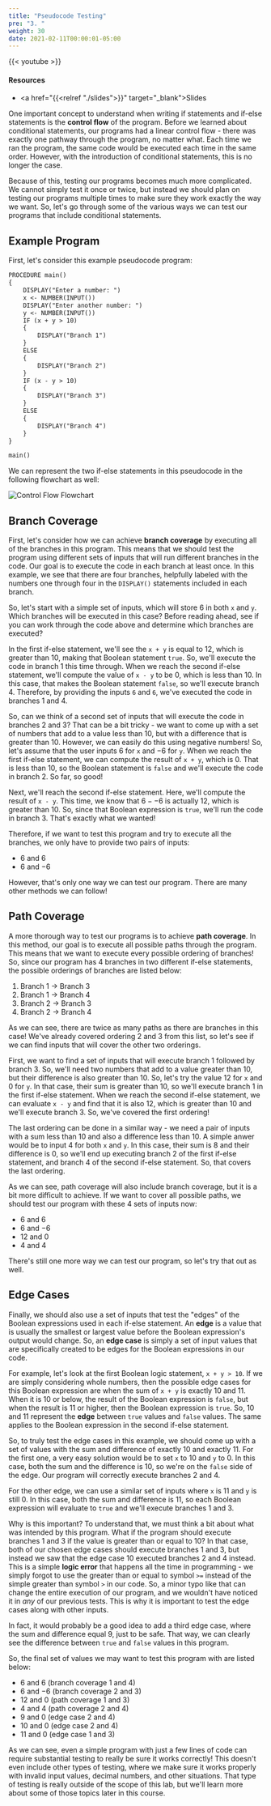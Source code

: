 ```yaml
---
title: "Pseudocode Testing"
pre: "3. "
weight: 30
date: 2021-02-11T00:00:01-05:00
---
```


{{< youtube >}}

#### Resources

* <a href="{{<relref "./slides">}}" target="_blank">Slides</a>

One important concept to understand when writing if statements and if-else statements is the **control flow** of the program. Before we learned about conditional statements, our programs had a linear control flow - there was exactly one pathway through the program, no matter what. Each time we ran the program, the same code would be executed each time in the same order. However, with the introduction of conditional statements, this is no longer the case.

Because of this, testing our programs becomes much more complicated. We cannot simply test it once or twice, but instead we should plan on testing our programs multiple times to make sure they work exactly the way we want. So, let's go through some of the various ways we can test our programs that include conditional statements.

## Example Program

First, let's consider this example pseudocode program:

```tex
PROCEDURE main()
{
    DISPLAY("Enter a number: ")
    x <- NUMBER(INPUT())
    DISPLAY("Enter another number: ")
    y <- NUMBER(INPUT())
    IF (x + y > 10)
    {
        DISPLAY("Branch 1")
    }
    ELSE
    {
        DISPLAY("Branch 2")
    }
    IF (x - y > 10)
    {
        DISPLAY("Branch 3")
    }
    ELSE
    {
        DISPLAY("Branch 4")
    }
}

main()
```

We can represent the two if-else statements in this pseudocode in the following flowchart as well:

![Control Flow Flowchart](/cc110/images/lab7/control.png)

## Branch Coverage

First, let's consider how we can achieve **branch coverage** by executing all of the branches in this program. This means that we should test the program using different sets of inputs that will run different branches in the code. Our goal is to execute the code in each branch at least once. In this example, we see that there are four branches, helpfully labeled with the numbers one through four in the `DISPLAY()` statements included in each branch. 

So, let's start with a simple set of inputs, which will store $6$ in both `x` and `y`. Which branches will be executed in this case? Before reading ahead, see if you can work through the code above and determine which branches are executed?

In the first if-else statement, we'll see the `x + y` is equal to $12$, which is greater than $10$, making that Boolean statement `true`. So, we'll execute the code in branch 1 this time through. When we reach the second if-else statement, we'll compute the value of `x - y` to be $0$, which is less than $10$. In this case, that makes the Boolean statement `false`, so we'll execute branch 4. Therefore, by providing the inputs `6` and `6`, we've executed the code in branches 1 and 4. 

So, can we think of a second set of inputs that will execute the code in branches 2 and 3? That can be a bit tricky - we want to come up with a set of numbers that add to a value less than $10$, but with a difference that is greater than $10$. However, we can easily do this using negative numbers! So, let's assume that the user inputs $6$ for `x` and $-6$ for `y`. When we reach the first if-else statement, we can compute the result of `x + y`, which is $0$. That is less than $10$, so the Boolean statement is `false` and we'll execute the code in branch 2. So far, so good!

Next, we'll reach the second if-else statement. Here, we'll compute the result of `x - y`. This time, we know that $6 - -6$ is actually $12$, which is greater than $10$. So, since that Boolean expression is `true`, we'll run the code in branch 3. That's exactly what we wanted!

Therefore, if we want to test this program and try to execute all the branches, we only have to provide two pairs of inputs:

* $6$ and $6$
* $6$ and $-6$

However, that's only one way we can test our program. There are many other methods we can follow!

## Path Coverage

A more thorough way to test our programs is to achieve **path coverage**. In this method, our goal is to execute all possible paths through the program. This means that we want to execute every possible ordering of branches! So, since our program has 4 branches in two different if-else statements, the possible orderings of branches are listed below:

1. Branch 1 -> Branch 3
2. Branch 1 -> Branch 4
3. Branch 2 -> Branch 3
4. Branch 2 -> Branch 4

As we can see, there are twice as many paths as there are branches in this case! We've already covered ordering 2 and 3 from this list, so let's see if we can find inputs that will cover the other two orderings.

First, we want to find a set of inputs that will execute branch 1 followed by branch 3. So, we'll need two numbers that add to a value greater than 10, but their difference is also greater than 10. So, let's try the value $12$ for `x` and $0$ for `y`. In that case, their sum is greater than $10$, so we'll execute branch 1 in the first if-else statement. When we reach the second if-else statement, we can evaluate `x - y` and find that it is also $12$, which is greater than $10$ and we'll execute branch 3. So, we've covered the first ordering!

The last ordering can be done in a similar way - we need a pair of inputs with a sum less than $10$ and also a difference less than $10$. A simple anwer would be to input $4$ for both `x` and `y`. In this case, their sum is $8$ and their difference is $0$, so we'll end up executing branch 2 of the first if-else statement, and branch 4 of the second if-else statement. So, that covers the last ordering.

As we can see, path coverage will also include branch coverage, but it is a bit more difficult to achieve. If we want to cover all possible paths, we should test our program with these 4 sets of inputs now:

* $6$ and $6$
* $6$ and $-6$
* $12$ and $0$
* $4$ and $4$

There's still one more way we can test our program, so let's try that out as well.

## Edge Cases

Finally, we should also use a set of inputs that test the "edges" of the Boolean expressions used in each if-else statement. An **edge** is a value that is usually the smallest or largest value before the Boolean expression's output would change. So, an **edge case** is simply a set of input values that are specifically created to be edges for the Boolean expressions in our code. 

For example, let's look at the first Boolean logic statement, `x + y > 10`. If we are simply considering whole numbers, then the possible edge cases for this Boolean expression are when the sum of `x + y` is exactly $10$ and $11$. When it is $10$ or below, the result of the Boolean expression is `false`, but when the result is $11$ or higher, then the Boolean expression is `true`. So, $10$ and $11$ represent the **edge** between `true` values and `false` values. The same applies to the Boolean expression in the second if-else statement.

So, to truly test the edge cases in this example, we should come up with a set of values with the sum and difference of exactly $10$ and exactly $11$. For the first one, a very easy solution would be to set `x` to $10$ and `y` to $0$. In this case, both the sum and the difference is $10$, so we're on the `false` side of the edge. Our program will correctly execute branches 2 and 4. 

For the other edge, we can use a similar set of inputs where `x` is $11$ and `y` is still $0$. In this case, both the sum and difference is $11$, so each Boolean expression will evaluate to `true` and we'll execute branches 1 and 3. 

Why is this important? To understand that, we must think a bit about what was intended by this program. What if the program should execute branches 1 and 3 if the value is greater than or equal to $10$? In that case, both of our chosen edge cases should execute branches 1 and 3, but instead we saw that the edge case $10$ executed branches 2 and 4 instead. This is a simple **logic error** that happens all the time in programming - we simply forgot to use the greater than or equal to symbol `>=` instead of the simple greater than symbol `>` in our code. So, a minor typo like that can change the entire execution of our program, and we wouldn't have noticed it in _any_ of our previous tests. This is why it is important to test the edge cases along with other inputs.

In fact, it would probably be a good idea to add a third edge case, where the sum and difference equal $9$, just to be safe. That way, we can clearly see the difference between `true` and `false` values in this program.

So, the final set of values we may want to test this program with are listed below:

* $6$ and $6$ (branch coverage 1 and 4)
* $6$ and $-6$ (branch coverage 2 and 3)
* $12$ and $0$ (path coverage 1 and 3)
* $4$ and $4$ (path coverage 2 and 4)
* $9$ and $0$ (edge case 2 and 4)
* $10$ and $0$ (edge case 2 and 4)
* $11$ and $0$ (edge case 1 and 3)

As we can see, even a simple program with just a few lines of code can require substantial testing to really be sure it works correctly! This doesn't even include other types of testing, where we make sure it works properly with invalid input values, decimal numbers, and other situations. That type of testing is really outside of the scope of this lab, but we'll learn more about some of those topics later in this course. 